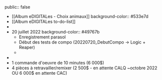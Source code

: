 public:: false

- [[Album eDIGITALes - Choix animaux]]
  background-color:: #533e7d
- [[Album eDIGITALes to-do-list]]
-
- 20 juillet 2022
  background-color:: #49767b
	- Enregistrement parasol
	- Début des tests de compo (20220720_DebutCompo -> Logic + Reaper)
	-
-
- 1 commande d'oeuvre de 10 minutes (6 000$)
- 4 pièces à retravailler/remixer (2 500$ - en attente CALQ ~octobre 2022 OU 6 000$ en attente CAC)